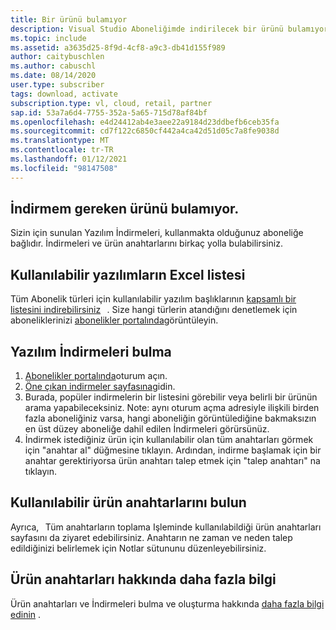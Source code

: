 ```yaml
---
title: Bir ürünü bulamıyor
description: Visual Studio Aboneliğimde indirilecek bir ürünü bulamıyor.
ms.topic: include
ms.assetid: a3635d25-8f9d-4cf8-a9c3-db41d155f989
author: caitybuschlen
ms.author: cabuschl
ms.date: 08/14/2020
user.type: subscriber
tags: download, activate
subscription.type: vl, cloud, retail, partner
sap.id: 53a7a6d4-7755-352a-5a65-715d78af84bf
ms.openlocfilehash: e4d24412ab4e3aee22a9184d23ddbefb6ceb35fa
ms.sourcegitcommit: cd7f122c6850cf442a4ca42d51d05c7a8fe9038d
ms.translationtype: MT
ms.contentlocale: tr-TR
ms.lasthandoff: 01/12/2021
ms.locfileid: "98147508"
---
```

## <a name="im-unable-to-locate-the-product-i-need-to-download"></a>İndirmem gereken ürünü bulamıyor.

Sizin için sunulan Yazılım İndirmeleri, kullanmakta olduğunuz aboneliğe bağlıdır. İndirmeleri ve ürün anahtarlarını birkaç yolla bulabilirsiniz. 

## <a name="excel-list-of-available-software"></a>Kullanılabilir yazılımların Excel listesi 
Tüm Abonelik türleri için kullanılabilir yazılım başlıklarının [kapsamlı bir listesini indirebilirsiniz](https://download.microsoft.com/download/1/5/4/15454442-CF17-47B9-A65D-DF84EF88511B/Visual_Studio_by_Subscription_Level.xlsx)   . Size hangi türlerin atandığını denetlemek için aboneliklerinizi [abonelikler portalında](https://my.visualstudio.com/benefits)görüntüleyin.   

## <a name="find-software-downloads"></a>Yazılım İndirmeleri bulma 
1. [Abonelikler portalında](https://my.visualstudio.com/benefits)oturum açın.  
1. [Öne çıkan indirmeler sayfasına](https://my.visualstudio.com/downloads/featured)gidin.  
1. Burada, popüler indirmelerin bir listesini görebilir veya belirli bir ürünün arama yapabileceksiniz. Note: aynı oturum açma adresiyle ilişkili birden fazla aboneliğiniz varsa, hangi aboneliğin görüntülediğine bakmaksızın en üst düzey aboneliğe dahil edilen İndirmeleri görürsünüz.
1. İndirmek istediğiniz ürün için kullanılabilir olan tüm anahtarları görmek için "anahtar al" düğmesine tıklayın. Ardından, indirme başlamak için bir anahtar gerektiriyorsa ürün anahtarı talep etmek için "talep anahtarı" na tıklayın. 

## <a name="find-available-product-keys"></a>Kullanılabilir ürün anahtarlarını bulun
Ayrıca, [](https://my.visualstudio.com/productkeys)   Tüm anahtarların toplama Işleminde kullanılabildiği ürün anahtarları sayfasını da ziyaret edebilirsiniz. Anahtarın ne zaman ve neden talep edildiğinizi belirlemek için Notlar sütununu düzenleyebilirsiniz. 

## <a name="more-information-about-product-keys"></a>Ürün anahtarları hakkında daha fazla bilgi
Ürün anahtarları ve İndirmeleri bulma ve oluşturma hakkında [daha fazla bilgi edinin](https://docs.microsoft.com/visualstudio/subscriptions/find-keys) .  